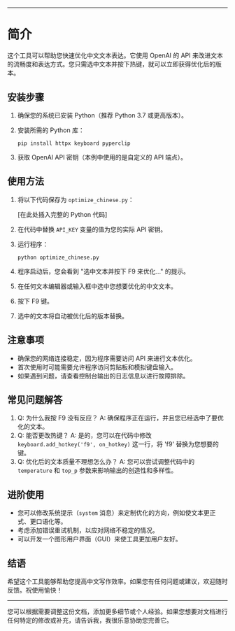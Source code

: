 # 

---

# 简介

这个工具可以帮助您快速优化中文文本表达。它使用 OpenAI 的 API 来改进文本的流畅度和表达方式。您只需选中文本并按下热键，就可以立即获得优化后的版本。

## 安装步骤

1. 确保您的系统已安装 Python（推荐 Python 3.7 或更高版本）。
2. 安装所需的 Python 库：
    
    ```
    pip install httpx keyboard pyperclip
    
    ```
    
3. 获取 OpenAI API 密钥（本例中使用的是自定义的 API 端点）。

## 使用方法

1. 将以下代码保存为 `optimize_chinese.py`：
    
    [在此处插入完整的 Python 代码]
    
2. 在代码中替换 `API_KEY` 变量的值为您的实际 API 密钥。
3. 运行程序：
    
    ```
    python optimize_chinese.py
    
    ```
    
4. 程序启动后，您会看到 "选中文本并按下 F9 来优化..." 的提示。
5. 在任何文本编辑器或输入框中选中您想要优化的中文文本。
6. 按下 F9 键。
7. 选中的文本将自动被优化后的版本替换。

## 注意事项

- 确保您的网络连接稳定，因为程序需要访问 API 来进行文本优化。
- 首次使用时可能需要允许程序访问剪贴板和模拟键盘输入。
- 如果遇到问题，请查看控制台输出的日志信息以进行故障排除。

## 常见问题解答

1. Q: 为什么我按 F9 没有反应？
A: 确保程序正在运行，并且您已经选中了要优化的文本。
2. Q: 能否更改热键？
A: 是的，您可以在代码中修改 `keyboard.add_hotkey('f9', on_hotkey)` 这一行，将 'f9' 替换为您想要的键。
3. Q: 优化后的文本质量不理想怎么办？
A: 您可以尝试调整代码中的 `temperature` 和 `top_p` 参数来影响输出的创造性和多样性。

## 进阶使用

- 您可以修改系统提示（`system` 消息）来定制优化的方向，例如使文本更正式、更口语化等。
- 考虑添加错误重试机制，以应对网络不稳定的情况。
- 可以开发一个图形用户界面（GUI）来使工具更加用户友好。

## 结语

希望这个工具能够帮助您提高中文写作效率。如果您有任何问题或建议，欢迎随时反馈。祝使用愉快！

---

您可以根据需要调整这份文档，添加更多细节或个人经验。如果您想要对文档进行任何特定的修改或补充，请告诉我，我很乐意协助您完善它。

#
